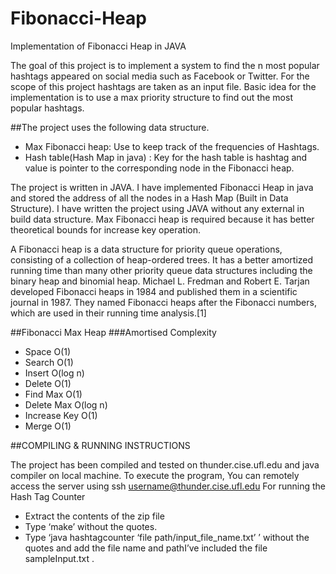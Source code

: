 # Fibonacci-Heap
Implementation of Fibonacci Heap in JAVA

The goal of this project is to implement a system to find the n most popular hashtags appeared on social media such as Facebook or Twitter. For the scope of this project hashtags are taken as an input file. Basic idea for the implementation is to use a max priority structure to find out the most popular hashtags.

##The project uses the following data structure. 
-  Max Fibonacci heap: Use to keep track of the frequencies of Hashtags. 
-  Hash table(Hash Map in java) : Key for the hash table is hashtag and value is pointer to the corresponding node in the Fibonacci heap. 

 The project is written in JAVA. I have implemented Fibonacci Heap in java and stored the address of all the nodes in a Hash Map (Built in Data Structure). I have written the project using JAVA without any external in build data structure.  Max Fibonacci heap is required because it has better theoretical bounds for increase key operation.
 
A Fibonacci heap is a data structure for priority queue operations, consisting of a collection of heap-ordered trees. It has a better amortized running time than many other priority queue data structures including the binary heap and binomial heap. Michael L. Fredman and Robert E. Tarjan developed Fibonacci heaps in 1984 and published them in a scientific journal in 1987. They named Fibonacci heaps after the Fibonacci numbers, which are used in their running time analysis.[1]


##Fibonacci Max Heap
###Amortised Complexity
- Space	O(1)
- Search	O(1)
- Insert	O(log n)
- Delete	O(1)
- Find Max	O(1)
- Delete Max	O(log n)
- Increase Key	O(1)
- Merge	O(1)


##COMPILING & RUNNING INSTRUCTIONS


The project has been compiled and tested on thunder.cise.ufl.edu and java compiler on local machine.
To execute the program,
You can remotely access the server using ssh username@thunder.cise.ufl.edu
For running the Hash Tag Counter
-	Extract the contents of the zip file
-	Type ‘make’ without the quotes.
-	Type ‘java hashtagcounter ‘file path/input_file_name.txt’ ’ without the quotes and add the file name and pathI’ve included the file sampleInput.txt . 
